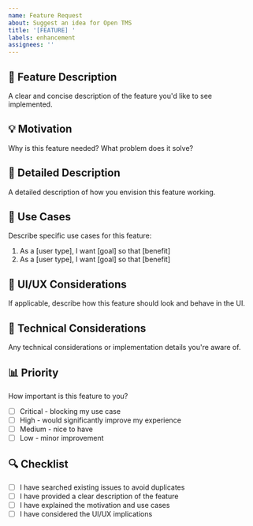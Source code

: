 ```yaml
---
name: Feature Request
about: Suggest an idea for Open TMS
title: '[FEATURE] '
labels: enhancement
assignees: ''
---
```


## 🚀 Feature Description
A clear and concise description of the feature you'd like to see implemented.

## 💡 Motivation
Why is this feature needed? What problem does it solve?

## 📝 Detailed Description
A detailed description of how you envision this feature working.

## 🎯 Use Cases
Describe specific use cases for this feature:
1. As a [user type], I want [goal] so that [benefit]
2. As a [user type], I want [goal] so that [benefit]

## 🎨 UI/UX Considerations
If applicable, describe how this feature should look and behave in the UI.

## 🔧 Technical Considerations
Any technical considerations or implementation details you're aware of.

## 📊 Priority
How important is this feature to you?
- [ ] Critical - blocking my use case
- [ ] High - would significantly improve my experience
- [ ] Medium - nice to have
- [ ] Low - minor improvement

## 🔍 Checklist
- [ ] I have searched existing issues to avoid duplicates
- [ ] I have provided a clear description of the feature
- [ ] I have explained the motivation and use cases
- [ ] I have considered the UI/UX implications
